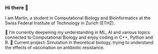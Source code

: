 ### Hi there 👋

I am Martin, a student in Computational Biology and Bioinformatics at the Swiss Federal Institute of Technology in Zurich (ETHZ). 

🌱 I’m currently deepening my understanding in ML, AI and various topics connected to Computational Biology and enjoy coding in C++, Python and R.
📝 Current project: Simulation in theoretical biology, trying to understand the effects of vaccination on antibiotic resistance.

